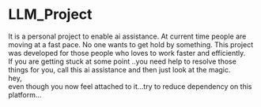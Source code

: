 # LLM_Project
It is a personal project to enable ai assistance. 
At current time people are moving at a fast pace. No one wants to get hold by something. This project was developed for those people who loves to work faster and efficiently.<br> 
If you are getting stuck at some point ..you need help to resolve those things for you, call this ai assistance and then just look at the magic.
<br>
hey, <br>
even though you now feel attached to it...try to reduce dependency on this platform...

